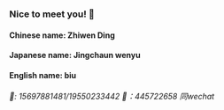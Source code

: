 ### Nice to meet you! 👋
#### Chinese name: Zhiwen Ding
#### Japanese name: Jingchaun wenyu
#### English name: biu
###### 🤺: 15697881481/19550233442 🐧：445722658 同wechat

<!--
**dzw9/dzw9** is a ✨ _special_ ✨ repository because its `README.md` (this file) appears on your GitHub profile.

Here are some ideas to get you started:

- 🔭 I’m currently working on ...
- 🌱 I’m currently learning Graphe
- 👯 I’m looking to collaborate on ...
- 🤔 I’m looking for help with ...
- 💬 Ask me about ...
- 📫 How to reach me: ...
- 😄 Pronouns: ...
- ⚡ Fun fact: ...😊🤺
